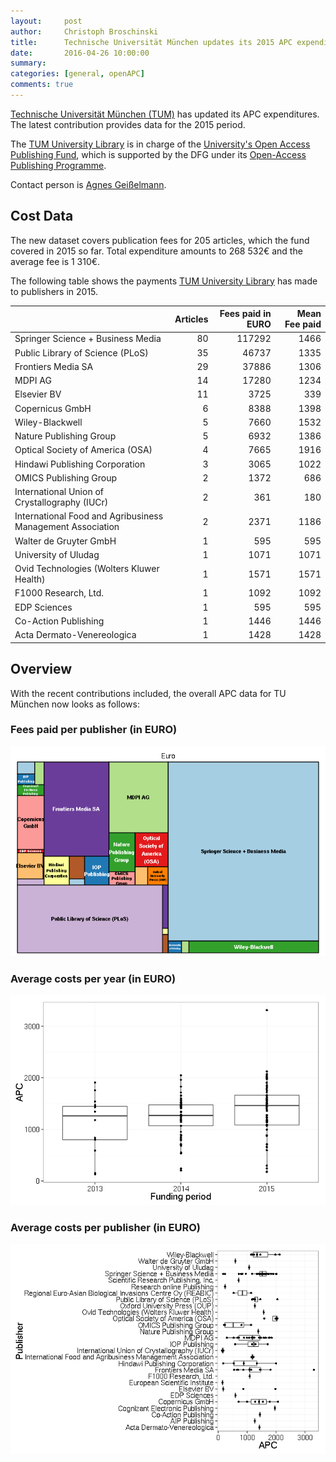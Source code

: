 ```yaml
---
layout:     post
author:     Christoph Broschinski
title:      Technische Universität München updates its 2015 APC expenditures
date:       2016-04-26 10:00:00
summary:    
categories: [general, openAPC]
comments: true
---
```





[Technische Universität München (TUM)](https://www.tum.de/en/homepage/) has updated its APC expenditures. The latest contribution provides data for the 2015 period.

The [TUM University Library](http://www.ub.tum.de/en) is in charge of the [University's Open Access Publishing Fund](https://www.ub.tum.de/en/publishing-fund), which is supported by the DFG under its [Open-Access Publishing Programme](http://www.dfg.de/en/research_funding/programmes/infrastructure/lis/funding_opportunities/open_access_publishing/index.html).

Contact person is [Agnes Geißelmann](mailto:open-access@ub.tum.de).

## Cost Data



The new dataset covers publication fees for 205 articles, which the fund covered in 2015 so far. Total expenditure amounts to 268 532€ and the average fee is 1 310€.

The following table shows the payments [TUM University Library](http://www.ub.tum.de/en) has made to publishers in 2015.


|                                                           | Articles| Fees paid in EURO| Mean Fee paid|
|:----------------------------------------------------------|--------:|-----------------:|-------------:|
|Springer Science + Business Media                          |       80|            117292|          1466|
|Public Library of Science (PLoS)                           |       35|             46737|          1335|
|Frontiers Media SA                                         |       29|             37886|          1306|
|MDPI AG                                                    |       14|             17280|          1234|
|Elsevier BV                                                |       11|              3725|           339|
|Copernicus GmbH                                            |        6|              8388|          1398|
|Wiley-Blackwell                                            |        5|              7660|          1532|
|Nature Publishing Group                                    |        5|              6932|          1386|
|Optical Society of America (OSA)                           |        4|              7665|          1916|
|Hindawi Publishing Corporation                             |        3|              3065|          1022|
|OMICS Publishing Group                                     |        2|              1372|           686|
|International Union of Crystallography (IUCr)              |        2|               361|           180|
|International Food and Agribusiness Management Association |        2|              2371|          1186|
|Walter de Gruyter GmbH                                     |        1|               595|           595|
|University of Uludag                                       |        1|              1071|          1071|
|Ovid Technologies (Wolters Kluwer Health)                  |        1|              1571|          1571|
|F1000 Research, Ltd.                                       |        1|              1092|          1092|
|EDP Sciences                                               |        1|               595|           595|
|Co-Action Publishing                                       |        1|              1446|          1446|
|Acta Dermato-Venereologica                                 |        1|              1428|          1428|

## Overview

With the recent contributions included, the overall APC data for TU München now looks as follows: 

### Fees paid per publisher (in EURO)

![plot of chunk tree_tum_2016-04-26](/figure/tree_tum_2016-04-26-1.png) 

###  Average costs per year (in EURO)

![plot of chunk box_tum_year_2016-04-26](/figure/box_tum_year_2016-04-26-1.png) 

###  Average costs per publisher (in EURO)

![plot of chunk box_tum_publisher_2016-04-26](/figure/box_tum_publisher_2016-04-26-1.png) 
